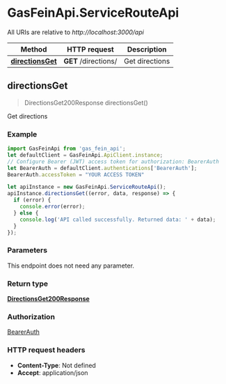 # GasFeinApi.ServiceRouteApi

All URIs are relative to *http://localhost:3000/api*

Method | HTTP request | Description
------------- | ------------- | -------------
[**directionsGet**](ServiceRouteApi.md#directionsGet) | **GET** /directions/ | Get directions



## directionsGet

> DirectionsGet200Response directionsGet()

Get directions

### Example

```javascript
import GasFeinApi from 'gas_fein_api';
let defaultClient = GasFeinApi.ApiClient.instance;
// Configure Bearer (JWT) access token for authorization: BearerAuth
let BearerAuth = defaultClient.authentications['BearerAuth'];
BearerAuth.accessToken = "YOUR ACCESS TOKEN"

let apiInstance = new GasFeinApi.ServiceRouteApi();
apiInstance.directionsGet((error, data, response) => {
  if (error) {
    console.error(error);
  } else {
    console.log('API called successfully. Returned data: ' + data);
  }
});
```

### Parameters

This endpoint does not need any parameter.

### Return type

[**DirectionsGet200Response**](DirectionsGet200Response.md)

### Authorization

[BearerAuth](../README.md#BearerAuth)

### HTTP request headers

- **Content-Type**: Not defined
- **Accept**: application/json

